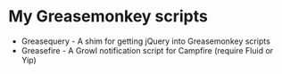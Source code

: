 My Greasemonkey scripts
=======================

* Greasequery - A shim for getting jQuery into Greasemonkey scripts
* Greasefire - A Growl notification script for Campfire (require Fluid or Yip)